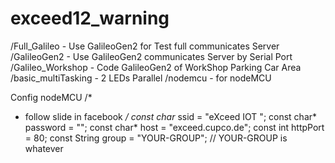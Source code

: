# exceed12_warning

/Full_Galileo - Use GalileoGen2 for Test full communicates Server
/GalileoGen2 - Use GalileoGen2 communicates Server by Serial Port
/Galileo_Workshop - Code GalileoGen2 of WorkShop Parking Car Area
/basic_multiTasking - 2 LEDs Parallel
/nodemcu - for nodeMCU

Config nodeMCU
/*
 *   follow slide in facebook
 */
const char* ssid     = "eXceed IOT <num>";
const char* password = "";
const char* host = "exceed.cupco.de";
const int httpPort = 80;
const String group = "YOUR-GROUP"; // YOUR-GROUP is whatever
